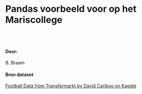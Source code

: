 <h1>Pandas voorbeeld voor op het Mariscollege</h1>
<br/><br/>
<h4>Door:</h4>
<p>B. Braam</p>
<h4>Bron dataset</h4>
<p><a href="https://www.kaggle.com/datasets/davidcariboo/player-scores?resource=download">Football Data from Transfermarkt by David Cariboo on Kaggle</a></p>
